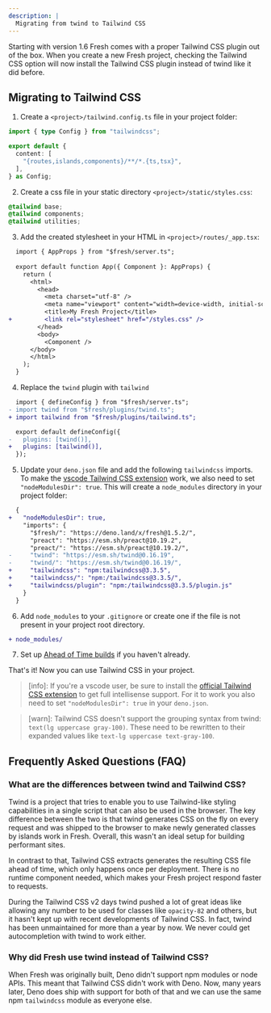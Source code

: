 ```yaml
---
description: |
  Migrating from twind to Tailwind CSS
---
```


Starting with version 1.6 Fresh comes with a proper Tailwind CSS plugin out of
the box. When you create a new Fresh project, checking the Tailwind CSS option
will now install the Tailwind CSS plugin instead of twind like it did before.

## Migrating to Tailwind CSS

1. Create a `<project>/tailwind.config.ts` file in your project folder:

```ts tailwind.config.ts
import { type Config } from "tailwindcss";

export default {
  content: [
    "{routes,islands,components}/**/*.{ts,tsx}",
  ],
} as Config;
```

2. Create a css file in your static directory `<project>/static/styles.css`:

```css static/styles.css
@tailwind base;
@tailwind components;
@tailwind utilities;
```

3. Add the created stylesheet in your HTML in `<project>/routes/_app.tsx`:

```diff routes/_app.tsx
  import { AppProps } from "$fresh/server.ts";
  
  export default function App({ Component }: AppProps) {
    return (
      <html>
        <head>
          <meta charset="utf-8" />
          <meta name="viewport" content="width=device-width, initial-scale=1.0" />
          <title>My Fresh Project</title>
+         <link rel="stylesheet" href="/styles.css" />
        </head>
        <body>
          <Component />
      </body>
      </html>
    );
  }
```

4. Replace the `twind` plugin with `tailwind`

```diff fresh.config.ts
  import { defineConfig } from "$fresh/server.ts";
- import twind from "$fresh/plugins/twind.ts";
+ import tailwind from "$fresh/plugins/tailwind.ts";

  export default defineConfig({
-   plugins: [twind()],
+   plugins: [tailwind()],
  });
```

5. Update your `deno.json` file and add the following `tailwindcss` imports. To
   make the
   [vscode Tailwind CSS extension](https://marketplace.visualstudio.com/items?itemName=bradlc.vscode-tailwindcss)
   work, we also need to set `"nodeModulesDir": true`. This will create a
   `node_modules` directory in your project folder:

```diff deno.json
  {
+   "nodeModulesDir": true,
    "imports": {
      "$fresh/": "https://deno.land/x/fresh@1.5.2/",
      "preact": "https://esm.sh/preact@10.19.2",
      "preact/": "https://esm.sh/preact@10.19.2/",
-     "twind": "https://esm.sh/twind@0.16.19",
-     "twind/": "https://esm.sh/twind@0.16.19/",
+     "tailwindcss": "npm:tailwindcss@3.3.5",
+     "tailwindcss/": "npm:/tailwindcss@3.3.5/",
+     "tailwindcss/plugin": "npm:/tailwindcss@3.3.5/plugin.js"
    }
  }
```

6. Add `node_modules` to your `.gitignore` or create one if the file is not
   present in your project root directory.

```diff .gitignore
+ node_modules/
```

7. Set up [Ahead of Time builds](/docs/concepts/ahead-of-time-builds) if you
   haven't already.

That's it! Now you can use Tailwind CSS in your project.

> [info]: If you're a vscode user, be sure to install the
> [official Tailwind CSS extension](https://marketplace.visualstudio.com/items?itemName=bradlc.vscode-tailwindcss)
> to get full intellisense support. For it to work you also need to set
> `"nodeModulesDir": true` in your `deno.json`.

> [warn]: Tailwind CSS doesn't support the grouping syntax from twind:
> `text(lg uppercase gray-100)`. These need to be rewritten to their expanded
> values like `text-lg uppercase text-gray-100`.

## Frequently Asked Questions (FAQ)

### What are the differences between twind and Tailwind CSS?

Twind is a project that tries to enable you to use Tailwind-like styling
capabilities in a single script that can also be used in the browser. The key
difference between the two is that twind generates CSS on the fly on every
request and was shipped to the browser to make newly generated classes by
islands work in Fresh. Overall, this wasn't an ideal setup for building
performant sites.

In contrast to that, Tailwind CSS extracts generates the resulting CSS file
ahead of time, which only happens once per deployment. There is no runtime
component needed, which makes your Fresh project respond faster to requests.

During the Tailwind CSS v2 days twind pushed a lot of great ideas like allowing
any number to be used for classes like `opacity-82` and others, but it hasn't
kept up with recent developments of Tailwind CSS. In fact, twind has been
unmaintained for more than a year by now. We never could get autocompletion with
twind to work either.

### Why did Fresh use twind instead of Tailwind CSS?

When Fresh was originally built, Deno didn't support npm modules or node APIs.
This meant that Tailwind CSS didn't work with Deno. Now, many years later, Deno
does ship with support for both of that and we can use the same npm
`tailwindcss` module as everyone else.
